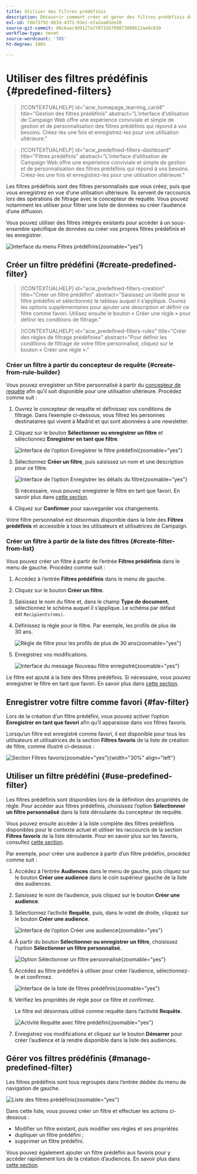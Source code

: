 ```yaml
---
title: Utiliser des filtres prédéfinis
description: Découvrir comment créer et gérer des filtres prédéfinis dans Adobe Campaign Web
exl-id: f6b73792-063d-4371-93e1-efa2aa02ee28
source-git-commit: d6c6aac9d9127a770732b709873008613ae8c639
workflow-type: tm+mt
source-wordcount: '785'
ht-degree: 100%

---
```


# Utiliser des filtres prédéfinis {#predefined-filters}

>[!CONTEXTUALHELP]
>id="acw_homepage_learning_card4"
>title="Gestion des filtres prédéfinis"
>abstract="L’interface d’utilisation de Campaign Web offre une expérience conviviale et simple de gestion et de personnalisation des filtres prédéfinis qui répond à vos besoins. Créez-les une fois et enregistrez-les pour une utilisation ultérieure."

>[!CONTEXTUALHELP]
>id="acw_predefined-filters-dashboard"
>title="Filtres prédéfinis"
>abstract="L’interface d’utilisation de Campaign Web offre une expérience conviviale et simple de gestion et de personnalisation des filtres prédéfinis qui répond à vos besoins. Créez-les une fois et enregistrez-les pour une utilisation ultérieure."

Les filtres prédéfinis sont des filtres personnalisés que vous créez, puis que vous enregistrez en vue d’une utilisation ultérieure. Ils servent de raccourcis lors des opérations de filtrage avec le concepteur de requête. Vous pouvez notamment les utiliser pour filtrer une liste de données ou créer l’audience d’une diffusion.

Vous pouvez utiliser des filtres intégrés existants pour accéder à un sous-ensemble spécifique de données ou créer vos propres filtres prédéfinis et les enregistrer.

![Interface du menu Filtres prédéfinis](assets/predefined-filters-menu.png){zoomable="yes"}

## Créer un filtre prédéfini {#create-predefined-filter}

>[!CONTEXTUALHELP]
>id="acw_predefined-filters-creation"
>title="Créer un filtre prédéfini"
>abstract="Saisissez un libellé pour le filtre prédéfini et sélectionnez le tableau auquel il s’applique. Ouvrez les options supplémentaires pour ajouter une description et définir ce filtre comme favori. Utilisez ensuite le bouton « Créer une règle » pour définir les conditions de filtrage."

>[!CONTEXTUALHELP]
>id="acw_predefined-filters-rules"
>title="Créer des règles de filtrage prédéfinies"
>abstract="Pour définir les conditions de filtrage de votre filtre personnalisé, cliquez sur le bouton « Créer une règle »."

### Créer un filtre à partir du concepteur de requête {#create-from-rule-builder}

Vous pouvez enregistrer un filtre personnalisé à partir du [concepteur de requête](../query/query-modeler-overview.md) afin qu’il soit disponible pour une utilisation ultérieure. Procédez comme suit :

1. Ouvrez le concepteur de requête et définissez vos conditions de filtrage. Dans l’exemple ci-dessous, vous filtrez les personnes destinataires qui vivent à Madrid et qui sont abonnées à une newsletter.
1. Cliquez sur le bouton **Sélectionner ou enregistrer un filtre** et sélectionnez **Enregistrer en tant que filtre**.

   ![Interface de l’option Enregistrer le filtre prédéfini](assets/predefined-filters-save.png){zoomable="yes"}

1. Sélectionnez **Créer un filtre**, puis saisissez un nom et une description pour ce filtre.

   ![Interface de l’option Enregistrer les détails du filtre](assets/predefined-filters-save-filter.png){zoomable="yes"}

   Si nécessaire, vous pouvez enregistrer le filtre en tant que favori. En savoir plus dans [cette section](#fav-filter).

1. Cliquez sur **Confirmer** pour sauvegarder vos changements.

Votre filtre personnalisé est désormais disponible dans la liste des **Filtres prédéfinis** et accessible à tous les utilisateurs et utilisatrices de Campaign.

### Créer un filtre à partir de la liste des filtres {#create-filter-from-list}

Vous pouvez créer un filtre à partir de l’entrée **Filtres prédéfinis** dans le menu de gauche. Procédez comme suit :

1. Accédez à l’entrée **Filtres prédéfinis** dans le menu de gauche.
1. Cliquez sur le bouton **Créer un filtre**.
1. Saisissez le nom du filtre et, dans le champ **Type de document**, sélectionnez le schéma auquel il s’applique. Le schéma par défaut est `Recipients(nms)`.

1. Définissez la règle pour le filtre. Par exemple, les profils de plus de 30 ans.

   ![Règle de filtre pour les profils de plus de 30 ans](assets/filter-30+.png){zoomable="yes"}

1. Enregistrez vos modifications.

   ![Interface du message Nouveau filtre enregistré](assets/new-filter.png){zoomable="yes"}

Le filtre est ajouté à la liste des filtres prédéfinis. Si nécessaire, vous pouvez enregistrer le filtre en tant que favori. En savoir plus dans [cette section](#fav-filter).

## Enregistrer votre filtre comme favori {#fav-filter}

Lors de la création d’un filtre prédéfini, vous pouvez activer l’option **Enregistrer en tant que favori** afin qu’il apparaisse dans vos filtres favoris.

Lorsqu’un filtre est enregistré comme favori, il est disponible pour tous les utilisateurs et utilisatrices de la section **Filtres favoris** de la liste de création de filtre, comme illustré ci-dessous :

![Section Filtres favoris](assets/predefined-filters-favorite.png){zoomable="yes"}{width="30%" align="left"}

## Utiliser un filtre prédéfini {#use-predefined-filter}

Les filtres prédéfinis sont disponibles lors de la définition des propriétés de règle. Pour accéder aux filtres prédéfinis, choisissez l’option **Sélectionner un filtre personnalisé** dans la liste déroulante du concepteur de requête.

Vous pouvez ensuite accéder à la liste complète des filtres prédéfinis disponibles pour le contexte actuel et utiliser les raccourcis de la section **Filtres favoris** de la liste déroulante. Pour en savoir plus sur les favoris, consultez [cette section](#fav-filter).

Par exemple, pour créer une audience à partir d’un filtre prédéfini, procédez comme suit :

1. Accédez à l’entrée **Audiences** dans le menu de gauche, puis cliquez sur le bouton **Créer une audience** dans le coin supérieur gauche de la liste des audiences.
1. Saisissez le nom de l’audience, puis cliquez sur le bouton **Créer une audience**.
1. Sélectionnez l’activité **Requête**, puis, dans le volet de droite, cliquez sur le bouton **Créer une audience**.

   ![Interface de l’option Créer une audience](assets/build-audience-from-filter.png){zoomable="yes"}

1. À partir du bouton **Sélectionner ou enregistrer un filtre**, choisissez l’option **Sélectionner un filtre personnalisé**.

   ![Option Sélectionner un filtre personnalisé](assets/build-audience-select-custom-filter.png){zoomable="yes"}

1. Accédez au filtre prédéfini à utiliser pour créer l’audience, sélectionnez-le et confirmez.

   ![Interface de la liste de filtres prédéfinis](assets/build-audience-filter-list.png){zoomable="yes"}

1. Vérifiez les propriétés de règle pour ce filtre et confirmez.

   Le filtre est désormais utilisé comme requête dans l’activité **Requête**.

   ![Activité Requête avec filtre prédéfini](assets/build-audience-confirm.png){zoomable="yes"}

1. Enregistrez vos modifications et cliquez sur le bouton **Démarrer** pour créer l’audience et la rendre disponible dans la liste des audiences.

## Gérer vos filtres prédéfinis {#manage-predefined-filter}

Les filtres prédéfinis sont tous regroupés dans l’entrée dédiée du menu de navigation de gauche.

![Liste des filtres prédéfinis](assets/list-of-filters.png){zoomable="yes"}

Dans cette liste, vous pouvez créer un filtre et effectuer les actions ci-dessous :

* Modifier un filtre existant, puis modifier ses règles et ses propriétés
* dupliquer un filtre prédéfini ;
* supprimer un filtre prédéfini.

Vous pouvez également ajouter un filtre prédéfini aux favoris pour y accéder rapidement lors de la création d’audiences. En savoir plus dans [cette section](#fav-filter).

<!--
## Built-in predefined filters {#ootb-predefined-filter}

Campaign comes with a set of predefined filters, built from the client console. These filters can be used to define your audiences, and rules. They must not be modified.
-->